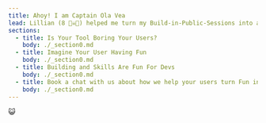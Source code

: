 ```yaml
---
title: Ahoy! I am Captain Ola Vea
lead: Lillian (8 🏴‍☠️👸) helped me turn my Build-in-Public-Sessions into a treasure hunt. So that every Session i do makes my work-life that little bit more worthwhile.
sections:
  - title: Is Your Tool Boring Your Users?
    body: ./_section0.md
  - title: Imagine Your User Having Fun
    body: ./_section0.md
  - title: Building and Skills Are Fun For Devs
    body: ./_section0.md
  - title: Book a chat with us about how we help your users turn Fun into Skill
    body: ./_section0.md
---
```

😺